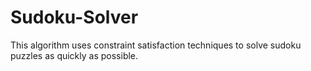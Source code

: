 # Sudoku-Solver
This algorithm uses constraint satisfaction techniques to solve sudoku puzzles as quickly as possible.
